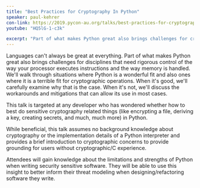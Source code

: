 ```yaml
---
title: "Best Practices for Cryptography In Python"
speaker: paul-kehrer
con-link: https://2019.pycon-au.org/talks/best-practices-for-cryptography-in-python
youtube: "HQ5lG-1-c3k"

excerpt: "Part of what makes Python great also brings challenges for cryptographic operations that need rigorous control of memory and CPU instructions. In this talk we'll discuss situations where Python is a poor fit as well as ones where it shines and learn how to work around some of the issues."
---
```


Languages can't always be great at everything. Part of what makes Python great also brings challenges for disciplines that need rigorous control of the way your processor executes instructions and the way memory is handled. We'll walk through situations where Python is a wonderful fit and also ones where it is a terrible fit for cryptographic operations. When it's good, we'll carefully examine why that is the case. When it's not, we'll discuss the workarounds and mitigations that can allow its use in most cases. 

This talk is targeted at any developer who has wondered whether how to best do sensitive cryptography related things (like encrypting a file, deriving a key, creating secrets, and much, much more) in Python.

While beneficial, this talk assumes no background knowledge about cryptography or the implementation details of a Python interpreter and provides a brief introduction to cryptographic concerns to provide grounding for users without cryptographic/C experience.

Attendees will gain knowledge about the limitations and strengths of Python when writing security sensitive software. They will be able to use this insight to better inform their threat modeling when designing/refactoring software they write.